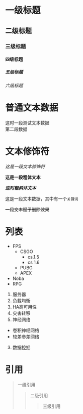 
# 一级标题
## 二级标题
### 三级标题
#### 四级标题
##### 五级标题
###### 六级标题

# 普通文本数据

这时一段测试文本数据<br>
第二段数据

# 文本修饰符

*这是一段文本修饰符*

**这是一段粗体文本**

***这时粗斜体文本***

这是一段文本数据，其中有一个`关键词`


~~一段文本赋予删除效果~~

# 列表
* FPS
  * CSGO
    * cs.1.5
    * cs 1.6
  * PUBG
  * APEX
* Noba
* RPG


1. 服务器
  1. 负载均衡
  2. HA高可用性
  3. 灾害转移
2. 神经网络
  * 卷积神经网络
  * 较差参差网络
3. 数据挖掘

# 引用

> 一级引用
>> 二级引用
>>> 三级引用
